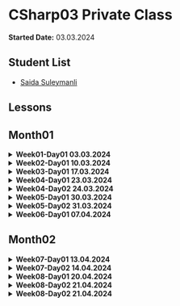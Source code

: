 # CSharp03 Private Class

**Started Date:** 03.03.2024

## Student List
- [Saida Suleymanli](https://github.com/SaidaSuleymanli/csharp-03-homework)

## Lessons

## Month01

<details>
<summary><strong>Week01-Day01 03.03.2024</strong></summary>

### Topics
- Computer Networking Basics: Understanding Network Components
</details>

<details>
<summary><strong>Week02-Day01 10.03.2024</strong></summary>

## Week02-Day01 10.03.2024

### Topics
1. Computer Networking Basics: Understanding Network Components
2. Understanding Data Flow: Simplex, Half Duplex, and Full Duplex Communication
3. Peer-to-Peer Network
4. Client-Server Network
5. Types of Networks
    - LAN (Local Area Network)
    - MAN (Metropolitan Area Network)
    - WAN (Wide Area Network)
6. Network Topologies:
    - Bus Topology
    - Star Topology
    - Ring Topology
    - Mesh Topology
7. Networking Protocols:
    - TCP/IP
    - HTTP
    - FTP
    - SMTP
8. IP Addresses:
    - IPv4
    - IPv6
9. Network Services:
    - DNS (Domain Name System)
    - DHCP (Dynamic Host Configuration Protocol)

### Resources

1. [How Does the Internet Work?](https://cs.fyi/guide/how-does-internet-work)
2. [The Internet: A Technical Overview](https://www.vox.com/2014/6/16/18076282/the-internet)
3. [What is the Internet?](https://roadmap.sh/guides/what-is-internet)
4. [Introduction to Programming Languages](https://www.geeksforgeeks.org/introduction-to-programming-languages/)
5. [Client-Side vs Server-Side: What's the Difference?](https://medium.com/@donotapply/client-side-vs-server-side-whats-the-difference-a933341cd60e)
6. [Video: Computer Networking Basics](https://www.youtube.com/watch?v=DrI2lUXL1no)
7. [Analyze HTTP Requests and Responses with Chrome DevTools](https://egghead.io/lessons/chrome-devtools-analyze-http-requests-and-responses-with-chrome-devtools)
8. [How to Inspect HTTP Requests and Responses](https://dev.to/annoh_karlgusta/how-to-inspect-http-requests-and-responses-3nea)
</details>


<details>
<summary><strong>Week03-Day01 17.03.2024</strong></summary>

## Week03-Day01 17.03.2024

### Topics
1. Difference Between Hardware and Software
2. What is an Operating System (OS)?

### Resources

1. [Difference Between Hardware and Software](https://www.simplilearn.com/difference-between-hardware-software-article) - This article on Simplilearn discusses the fundamental distinctions between hardware and software in computing.
2. [What is an Operating System (OS)?](https://www.techtarget.com/whatis/definition/operating-system-OS) - TechTarget provides a comprehensive definition and explanation of operating systems, a crucial component of computing environments.
3. [SSD vs HDD: Which is Right for You?](https://www.crucial.com/articles/about-ssd/ssd-vs-hdd) - Crucial's article compares Solid State Drives (SSD) and Hard Disk Drives (HDD), highlighting their differences, advantages, and use cases.
4. [Local Storage vs Session Storage vs Cookie](https://www.xenonstack.com/insights/local-vs-session-storage-vs-cookie) - XenonStack offers insights into different storage mechanisms in web development, including local storage, session storage, and cookies, and their respective use cases.
</details>


<details>
<summary><strong>Week04-Day01 23.03.2024</strong></summary>

## Week04-Day01 23.03.2024

### Topics
1. Introduction to Programming Languages
2. A History of Programming Languages
3. Why Study Programming Languages?
4. Classifications of Programming Languages
5. Compilation vs. Interpretation
6. Implementation Strategies
7. Programming Environment Tools
8. An Overview of Compilation

### Resources

1. [Introduction to Programming Languages - GeeksforGeeks](https://www.geeksforgeeks.org/introduction-to-programming-languages/)
2. [Introduction to Programming Languages (PDF) - Stony Brook University](https://www3.cs.stonybrook.edu/~pfodor/courses/CSE260/_L01_Introduction_Programming_Languages.pdf)
3. [Introduction to Computer Programming Languages - LinkedIn Article](https://www.linkedin.com/pulse/introduction-computer-programming-languages-chukwuebuka-ejie-vi6mf/)
4. [Programming Language Overview - JavaTpoint](https://www.javatpoint.com/programming-language)

</details>

<details>
<summary><strong>Week04-Day02 24.03.2024</strong></summary>

## Week04-Day02 24.03.2024

### Topics
1. Introducing C# and .NET
2. What is Visual Studio?

### Resources
1. [C# Get Started](https://www.w3schools.com/cs/cs_getstarted.php)
2. [GeeksforGeeks - C# Programming Language](https://www.geeksforgeeks.org/csharp-programming-language/?ref=lbp)
3. [Dot Net Tutorials - Introduction to C# Language](https://dotnettutorials.net/lesson/introduction-to-csharp-language/)
4. [Medium - What is C# and .NET](https://medium.com/@codebob75/what-is-c-and-net-41addd28b173)
5. [Medium - What is .NET](https://medium.com/@benkaddourmed54/what-is-net-202790532234)
6. [Introduction-to-visual-studio](https://www.geeksforgeeks.org/introduction-to-visual-studio/)
7. [What is Visual Studio?](https://learn.microsoft.com/en-us/visualstudio/get-started/visual-studio-ide?view=vs-2022)
8. [Introduction to Microsoft Visual Studio - tutorial](https://www.functionx.com/csharp10/Lesson01.htm)

</details>


<details>
<summary><strong>Week05-Day01 30.03.2024</strong></summary>

## Week05-Day01 24.03.2024

### Topics
1. What is the difference between C# and .Net ?

### Resources
1. [What is the difference between C# and .Net ?](https://medium.com/@codebob75/what-is-c-and-net-41addd28b173)

</details>

<details>
<summary><strong>Week05-Day02 31.03.2024</strong></summary>

## Week05-Day02 24.03.2024

### Topics
1. What is Git? How to use GitHub?

### Resources
1. [What is Git? How to use GitHub?](https://medium.com/@parvizrovshanaliyev/git-n%C9%99dir-38604f516522)


### Homework
  1. Why are there options for different operating systems when installing any program on a laptop,
   and we install Windows, Linux or MacOS setups according to these options?
  2. Clone your own home-work repository to your laptop and try creating and pushing a console application.

</details>


<details>
<summary><strong>Week06-Day01 07.04.2024</strong></summary>

## Week06-Day01 07.04.2024

### Topics
1. Simple Read And Write With Console Application For Beginners
   - C# Output
   - C# User Input
2. C# Variables
3. C# Data Types

### Resources
1. [C# Output](https://www.w3schools.com/cs/cs_output.php)
2. [C# User Input](https://www.w3schools.com/cs/cs_user_input.php)
3. C# Variables
        - https://www.w3schools.com/cs/cs_variables.php
        - https://www.tutorialsteacher.com/csharp/csharp-variable
4. [C# Data Types](https://www.w3schools.com/cs/cs_data_types.php)


### Homework
  1. print the sum of two numbers
  2. Print the sum of two numbers received from the user.
  3. Ask the user step by step for his/her first name, last name, father's name and phone number and print it as a single line.

</details>

## Month02

<details>
<summary><strong>Week07-Day01 13.04.2024</strong></summary>

## Week07-Day01 13.04.2024

### Topics
1. Repetition of the past

</details>

<details>
<summary><strong>Week07-Day02 14.04.2024</strong></summary>

## Week07-Day02 14.04.2024

## Module 2: Data Types and Variables

### Topics
2.1 Understanding Data Types in C#
2.2 Declaring and Initializing Variables
2.3 Working with Numeric, String, and Boolean Data Types
2.4 Using Constants and Enumerations

</details>


<details>
<summary><strong>Week08-Day01 20.04.2024</strong></summary>

## Week08-Day01 20.04.2024

## Module 2: Data Types and Variables

### Topics
2.5 C# Type Casting
    - Implicit Casting
    - Explicit Casting

</details>

<details>
<summary><strong>Week08-Day02 21.04.2024</strong></summary>

## Week08-Day02 21.04.2024

## Module 2: Data Types and Variables

### Topics
2.5 C# Type Casting
    - Type Conversion Methods - Convert, Parse, TryParse

### Resources
1. [C# Type Conversion](https://www.programiz.com/csharp-programming/type-conversion)
1. [Type Casting in C#](https://dotnettutorials.net/lesson/type-casting-in-csharp/)

### Homework

### Week 08 Quiz

**Module 2: Data Types and Variables**

1. What are the two main types of C# type casting?
   - A) Implicit and Explicit
   - B) Dynamic and Static
   - C) Strong and Weak
   - D) Constant and Variable

2. When does implicit casting occur in C#?
   - A) When converting from a larger data type to a smaller data type
   - B) When converting from a smaller data type to a larger data type
   - C) When converting between different data types without loss of information
   - D) When no data type conversion is required

3. Which method is commonly used to perform explicit casting in C#?
   - A) `ToString()`
   - B) `Convert.ToInt32()`
   - C) `Parse()`
   - D) `TryParse()`

4. What is the purpose of the `Convert`, `Parse`, and `TryParse` methods in C#?
   - A) To perform implicit casting
   - B) To perform arithmetic operations
   - C) To convert between different data types
   - D) To declare and initialize variables

5. Which of the following is NOT a type of C# type casting?
   - A) Implicit Casting
   - B) Explicit Casting
   - C) Dynamic Casting
   - D) Static Casting

### Code Exercise: Temperature Conversion

**Objective:**
Write a C# program that converts temperature from Fahrenheit to Celsius using both implicit and explicit type casting.

**Scenario:**
You are developing a weather monitoring application that needs to convert temperature readings from Fahrenheit to Celsius for analysis. The temperature readings are received as `double` values in Fahrenheit.

**Instructions:**
1. Declare a variable `fahrenheitTemp` of type `double` and initialize it with a temperature value in Fahrenheit.
2. Declare another variable `celsiusTemp` of type `double`.
3. Perform an implicit type cast from `double` (Fahrenheit) to `int` (Celsius) and store the result in `celsiusTemp`.
4. Print a message indicating the original temperature in Fahrenheit and the converted temperature in Celsius, using the implicit type cast.
5. Repeat the process, but this time perform an explicit type cast and print the results.
6. Ensure that the program handles fractional temperatures accurately.

**Example Output:**
```
Original temperature in Fahrenheit: 98.6°F
Implicitly converted temperature in Celsius: 37°C

Original temperature in Fahrenheit: 75.5°F
Explicitly converted temperature in Celsius: 24°C
```

**Your Task:**
Write a C# program that fulfills the above requirements. You can use the console application template in Visual Studio or any C# compiler of your choice.

</details>



<details>
<summary><strong>Week08-Day02 21.04.2024</strong></summary>

## Week09-Day01 27.04.2024

## Module 2: Data Types and Variables

### Topics
2.5 C# Type Casting
    - Type Conversion Methods - Convert, Parse, TryParse

### Resources
1. [C# Type Conversion](https://www.programiz.com/csharp-programming/type-conversion)
1. [Type Casting in C#](https://dotnettutorials.net/lesson/type-casting-in-csharp/)

### Homework

### Week 09

### Code Exercise: Currency Conversion

**Objective:**
Write a C# program that converts an amount in one currency to another currency using both implicit and explicit type casting.

**Scenario:**
You are developing a financial application that needs to convert currency amounts from one currency to another for international transactions. The currency exchange rates are provided as `double` values.

**Instructions:**
1. Declare a variable `amountInUSD` of type `double` and initialize it with an amount in US dollars.
2. Declare another variable `exchangeRate` of type `double` and initialize it with the exchange rate from US dollars to another currency (e.g., Euro).
3. Declare a variable `amountInEuro` of type `double`.
4. Perform an implicit type cast from `double` (US dollars) to `int` (Euro) and store the result in `amountInEuro`.
5. Print a message indicating the original amount in US dollars and the converted amount in Euro, using the implicit type cast.
6. Repeat the process, but this time perform an explicit type cast and print the results.
7. Ensure that the program handles fractional amounts accurately.

**Example Output:**

```
Original amount in US dollars: $100.50
Implicitly converted amount in Euro: €88

Original amount in US dollars: $100.50
Explicitly converted amount in Euro: €88.16
```

**Your Task:**
Write a C# program that fulfills the above requirements.
You can use the console application template in Visual Studio or any C# compiler of your choice.

</details>
